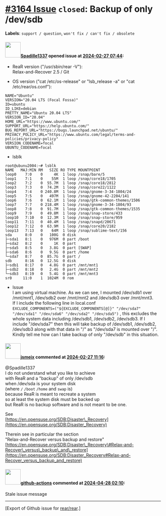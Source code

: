 [\#3164 Issue](https://github.com/rear/rear/issues/3164) `closed`: Backup of only /dev/sdb
==========================================================================================

**Labels**: `support / question`, `won't fix / can't fix / obsolete`

#### <img src="https://avatars.githubusercontent.com/u/98041328?u=df82796274e83577334b9779f0aaf9e9fb2799eb&v=4" width="50">[Spadille1337](https://github.com/Spadille1337) opened issue at [2024-02-27 07:44](https://github.com/rear/rear/issues/3164):

-   ReaR version ("/usr/sbin/rear -V"):  
    Relax-and-Recover 2.5 / Git

-   OS version ("cat /etc/os-release" or "lsb\_release -a" or "cat
    /etc/rear/os.conf"):

<!-- -->

    NAME="Ubuntu"
    VERSION="20.04 LTS (Focal Fossa)"
    ID=ubuntu
    ID_LIKE=debian
    PRETTY_NAME="Ubuntu 20.04 LTS"
    VERSION_ID="20.04"
    HOME_URL="https://www.ubuntu.com/"
    SUPPORT_URL="https://help.ubuntu.com/"
    BUG_REPORT_URL="https://bugs.launchpad.net/ubuntu/"
    PRIVACY_POLICY_URL="https://www.ubuntu.com/legal/terms-and-policies/privacy-policy"
    VERSION_CODENAME=focal
    UBUNTU_CODENAME=focal

-   lsblk

<!-- -->

    root@ubunu2004:~# lsblk
    NAME   MAJ:MIN RM   SIZE RO TYPE MOUNTPOINT
    loop0    7:0    0     4K  1 loop /snap/bare/5
    loop1    7:1    0    55M  1 loop /snap/core18/1705
    loop2    7:2    0  55.7M  1 loop /snap/core18/2812
    loop3    7:3    0  74.2M  1 loop /snap/core22/1122
    loop4    7:4    0 240.8M  1 loop /snap/gnome-3-34-1804/24
    loop5    7:5    0   497M  1 loop /snap/gnome-42-2204/141
    loop6    7:6    0  62.1M  1 loop /snap/gtk-common-themes/1506
    loop7    7:7    0 218.4M  1 loop /snap/gnome-3-34-1804/93
    loop8    7:8    0  91.7M  1 loop /snap/gtk-common-themes/1535
    loop9    7:9    0  49.8M  1 loop /snap/snap-store/433
    loop10   7:10   0  12.3M  1 loop /snap/snap-store/959
    loop11   7:11   0  40.4M  1 loop /snap/snapd/20671
    loop12   7:12   0  63.9M  1 loop /snap/core20/2182
    loop13   7:13   0    64M  1 loop /snap/sublime-text/156
    sda      8:0    0   100G  0 disk 
    ├─sda1   8:1    0   976M  0 part /boot
    ├─sda2   8:2    0     1K  0 part 
    ├─sda5   8:5    0   3.8G  0 part [SWAP]
    ├─sda6   8:6    0   9.5G  0 part /home
    └─sda7   8:7    0  85.7G  0 part /
    sdb      8:16   0  12.5G  0 disk 
    ├─sdb1   8:17   0   4.8G  0 part /mnt/mnt1
    ├─sdb2   8:18   0   2.4G  0 part /mnt/mnt2
    └─sdb3   8:19   0   5.4G  0 part /mnt/mnt3
    sr0     11:0    1  1024M  0 rom

-   Issue  
    I am using virtual machine. As we can see, I mounted /dev/sdb1 over
    /mnt/mnt1, /dev/sdb2 over /mnt/mnt2 and /dev/sdb3 over /mnt/mnt3.  
    If I include the following line in local.conf  
    `EXCLUDE_COMPONENTS=("${EXCLUDE_COMPONENTS[@]}" "/dev/sda7" "/dev/sda1" "/dev/sda6" "/dev/sda2" "/dev/sda5")`
    , this excludes the whole system data including /dev/sdb1,
    /dev/sdb2, /dev/sdb3. If I include "/dev/sda7" then this will take
    backup of /dev/sdb1, /dev/sdb2, /dev/sdb3 along with that data in
    "/" as "/dev/sda7 is mounted over "/".  
    Kindly tell me how can I take backup of only "/dev/sdb" in this
    situation.

#### <img src="https://avatars.githubusercontent.com/u/1788608?u=925fc54e2ce01551392622446ece427f51e2f0ce&v=4" width="50">[jsmeix](https://github.com/jsmeix) commented at [2024-02-27 11:16](https://github.com/rear/rear/issues/3164#issuecomment-1966323357):

@Spadille1337  
I do not understand what you like to achieve  
with ReaR and a "backup" of only /dev/sdb  
when /dev/sda is your system disk  
(where `/` `/boot` `/home` and `swap` is)  
because ReaR is meant to recreate a system  
so at least the system disk must be backed up  
but ReaR is no backup software and is not meant to be one.

See  
[https://en.opensuse.org/SDB:Disaster\_Recovery](https://en.opensuse.org/SDB:Disaster_Recovery)

Therein see in particular the section  
"Relax-and-Recover versus backup and restore"  
[https://en.opensuse.org/SDB:Disaster\_Recovery\#Relax-and-Recover\_versus\_backup\_and\_restore](https://en.opensuse.org/SDB:Disaster_Recovery#Relax-and-Recover_versus_backup_and_restore)

#### <img src="https://avatars.githubusercontent.com/in/15368?v=4" width="50">[github-actions](https://github.com/apps/github-actions) commented at [2024-04-28 02:10](https://github.com/rear/rear/issues/3164#issuecomment-2081292448):

Stale issue message

------------------------------------------------------------------------

\[Export of Github issue for
[rear/rear](https://github.com/rear/rear).\]
